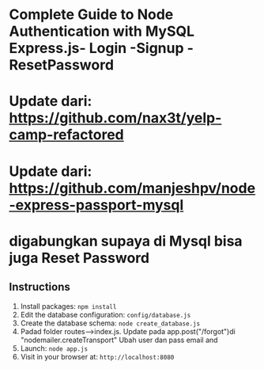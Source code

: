 # Complete Guide to Node Authentication with MySQL  Express.js- Login -Signup -ResetPassword
# Update dari: https://github.com/nax3t/yelp-camp-refactored
# Update dari: https://github.com/manjeshpv/node-express-passport-mysql
# digabungkan supaya di Mysql bisa juga Reset Password

## Instructions


1. Install packages: `npm install`
2. Edit the database configuration: `config/database.js`
3. Create the database schema: `node create_database.js`
4. Padad folder routes-->index.js. Update pada app.post("/forgot")di "nodemailer.createTransport" Ubah user dan pass email and
5. Launch: `node app.js`
6. Visit in your browser at: `http://localhost:8080`
